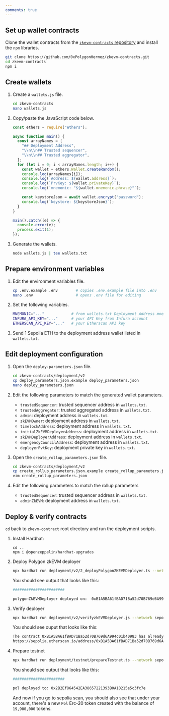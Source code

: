 ```yaml
---
comments: true
---
```


## Set up wallet contracts

Clone the wallet contracts from the [`zkevm-contracts` repository](https://github.com/0xPolygonHermez/zkevm-contracts) and install the `npm` libraries.

```sh
git clone https://github.com/0xPolygonHermez/zkevm-contracts.git
cd zkevm-contracts
npm i
```

## Create wallets

1. Create a `wallets.js` file.

    ```sh
    cd zkevm-contracts
    nano wallets.js
    ```

2. Copy/paste the JavaScript code below.

    ```js
    const ethers = require("ethers");

    async function main() {
      const arrayNames = [
        "## Deployment Address",
        "\\n\\n## Trusted sequencer",
        "\\n\\n## Trusted aggregator",
      ];
      for (let i = 0; i < arrayNames.length; i++) {
        const wallet = ethers.Wallet.createRandom();
        console.log(arrayNames[i]);
        console.log(`Address: ${wallet.address}`);
        console.log(`PrvKey: ${wallet.privateKey}`);
        console.log(`mnemonic: "${wallet.mnemonic.phrase}"`);

        const keystoreJson = await wallet.encrypt("password");
        console.log(`keystore: ${keystoreJson}`);
      }
    }

    main().catch((e) => {
      console.error(e);
      process.exit(1);
    });
    ```

3. Generate the wallets.

    ```sh
    node wallets.js | tee wallets.txt
    ```

## Prepare environment variables

1. Edit the environment variables file.

    ```bash
    cp .env.example .env        # copies .env.example file into .env
    nano .env                   # opens .env file for editing
    ```

2. Set the following variables.

    ```sh
    MNEMONIC="..."            # from wallets.txt Deployment Address mnemonic
    INFURA_API_KEY="..."      # your API Key from Infura account
    ETHERSCAN_API_KEY="..."   # your Etherscan API key
    ```

3. Send 1 Sepolia ETH to the deployment address wallet listed in `wallets.txt`.

## Edit deployment configuration

1. Open the `deploy-parameters.json` file.

    ```sh
    cd zkevm-contracts/deployment/v2
    cp deploy_parameters.json.example deploy_parameters.json
    nano deploy_parameters.json
    ```

2. Edit the following parameters to match the generated wallet parameters.

    - `trustedSequencer`: trusted sequencer address in `wallets.txt`.
    - `trustedAggregator`: trusted aggregated address in `wallets.txt`.
    - `admin`: deployment address in `wallets.txt`.
    - `zkEVMOwner`: deployment address in `wallets.txt`.
    - `timelockAddress`: deployment address in `wallets.txt`.
    - `initialZkEVMDeployerAddress`: deployment address in `wallets.txt`.  
    - `zkEVMDeployerAddress`: deployment address in `wallets.txt`.  
    - `emergencyCouncilAddress`: deployment address in `wallets.txt`.
    - `deployerPvtKey`: deployment private key in `wallets.txt`.

3. Open the `create_rollup_parameters.json` file.

    ```bash
    cd zkevm-contracts/deployment/v2
    cp create_rollup_parameters.json.example create_rollup_parameters.json
    vim create_rollup_parameters.json
    ```

4. Edit the following parameters to match the rollup parameters
    - `trustedSequencer`:  trusted sequencer address in `wallets.txt`.
    - `adminZkEVM`: deployment address in `wallets.txt`.
## Deploy & verify contracts

`cd` back to `zkevm-contract` root directory and run the deployment scripts.

1. Install Hardhat:

   ```
   cd ..
   npm i @openzeppelin/hardhat-upgrades
   ```

2. Deploy Polygon zkEVM deployer

   ```bash
   npx hardhat run deployment/v2/2_deployPolygonZKEVMDeployer.ts --network sepolia
   ```

   You should see output that looks like this:

   ```bash
   #######################
   
   polygonZkEVMDeployer deployed on:  0xB1A5BA61fBAD71Ba52d70B769d6A994c01b40983
   ```

3. Verify deployer

   ```bash
   npx hardhat run deployment/v2/verifyzkEVMDeployer.js --network sepolia
   ```

   You should see ouput that looks like this:

   ```bash
   The contract 0xB1A5BA61fBAD71Ba52d70B769d6A994c01b40983 has already been verified.
   https://sepolia.etherscan.io/address/0xB1A5BA61fBAD71Ba52d70B769d6A994c01b40983#code
   ```

4. Prepare testnet

   ```bash
   npx hardhat run deployment/testnet/prepareTestnet.ts --network sepolia
   ```

   You should see output that looks like this:

   ```bash
   #######################
   
   pol deployed to: 0x2B2Ef864542EA38657221393B0A18215e5c3fc7e
   ```

   And now if you go to sepolia scan, you should also see that under your account, there's a new `Pol` Erc-20 token created with the balance of `19,900,000` tokens.
